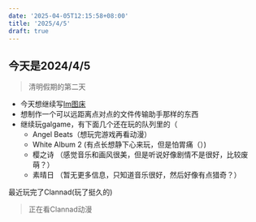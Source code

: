 ```yaml
---
date: '2025-04-05T12:15:58+08:00'
title: '2025/4/5'
draft: true
---
```


## 今天是2024/4/5

> 清明假期的第二天

- 今天想继续写[Im图床](https://github.com/FXAZfung/image-board)
- 想制作一个可以远距离点对点的文件传输助手那样的东西
- 继续玩galgame，有下面几个还在玩的队列里的（
  - Angel Beats（想玩完游戏再看动漫）
  - White Album 2 (有点长想静下心来玩，但是怕胃痛（）)
  - 樱之诗 （感觉音乐和画风很美，但是听说好像剧情不是很好，比较废萌？）
  - 素晴日 （暂无更多信息，只知道音乐很好，然后好像有点猎奇？）

最近玩完了Clannad(玩了挺久的)
> 正在看Clannad动漫
